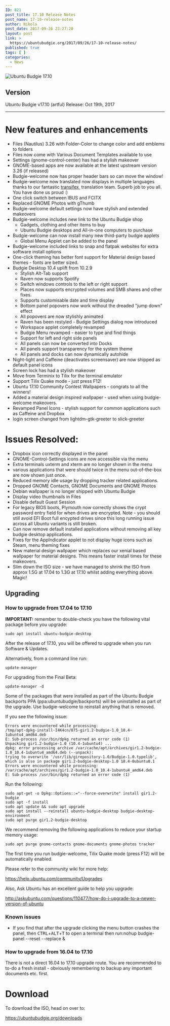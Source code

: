 ```yaml
---
ID: 821
post_title: 17.10 Release Notes
post_name: 17-10-release-notes
author: Nikola
post_date: 2017-09-26 23:27:20
layout: post
link: >
  https://ubuntubudgie.org/2017/09/26/17-10-release-notes/
published: true
tags: [ ]
categories:
  - News
---
```

<div class="uk-overlay uk-overlay-hover uk-visible-hover">

<img src="https://ubuntubudgie.org/wp-content/uploads/2017/09/ubuntu-budgie-17.10-final-small.jpg" alt="Ubuntu Budgie 17.10" />
<div class="uk-overlay-panel uk-overlay-background uk-overlay-fade"></div>
</div>
<h2 id="version">Version</h2>
Ubuntu Budgie v17.10 (artful) Release: Oct 19th, 2017

<hr />

<h1 id="new-features-and-enhancements">New features and enhancements</h1>
<ul>
 	<li>Files (Nautilus) 3.26 with Folder-Color to change color and add emblems to folders</li>
 	<li>Files now come with Various Document Templates available to use</li>
 	<li>Settings (gnome-control-center) has had a stylish makeover</li>
 	<li>GNOME-based apps are now available at the latest upstream version 3.26 (if released)</li>
 	<li>Budgie-welcome now has proper header bars so can move the window!</li>
 	<li>Budgie-welcome now translated now displays in multiple languages thanks to our fantastic <a href="https://www.transifex.com/ubuntu-budgie/budgie-welcome">transifex </a> translation team. Superb job to you all. You have done us proud :)</li>
 	<li>One click switch between IBUS and FCITX</li>
 	<li>Replaced GNOME Photos with gThumb</li>
 	<li>Budgie-welcome default settings now have stylish and extended makeovers</li>
 	<li>Budgie-welcome includes new link to the Ubuntu Budgie shop
<ul>
 	<li>Gadgets, clothing and other items to buy</li>
 	<li>Ubuntu Budgie desktops and All-in-one computers to purchase</li>
</ul>
</li>
 	<li>Budgie-welcome can now install many new third-party budgie applets
<ul>
 	<li>Global Menu Applet can be added to the panel</li>
</ul>
</li>
 	<li>Budgie-welcome included links to snap and flatpak websites for extra software install options</li>
 	<li>One-click theming has better font support for Material design based themes - fonts are better sized.</li>
 	<li>Budgie Desktop 10.4 uplift from 10.2.9
<ul>
 	<li>Stylish Alt-Tab support</li>
 	<li>Raven now supports Spotify</li>
 	<li>Switch windows controls to the left or right support</li>
 	<li>Places now supports encrypted volumes and SMB shares and other fixes.</li>
 	<li>Supports customisable date and time display</li>
 	<li>Bottom panel popovers now work without the dreaded "jump down" effect</li>
 	<li>All popovers are now stylishly animated</li>
 	<li>Raven has been restyled - Budgie Settings dialog now introduced</li>
 	<li>Workspace applet completely revamped</li>
 	<li>Budgie Menu revamped - easier to type and find things</li>
 	<li>Support for left and right side panels</li>
 	<li>All panels can now be converted into Docks</li>
 	<li>All panels support transparency for the system theme</li>
 	<li>All panels and docks can now dynamically autohide</li>
</ul>
</li>
 	<li>Night-light and Caffeine (deactivates screensaver) are now shipped as default panel icons</li>
 	<li>Screen lock has had a stylish makeover</li>
 	<li>Move from Terminix to Tilix for the terminal emulator</li>
 	<li>Support Tilix Quake mode - just press F12!</li>
 	<li>Ubuntu 17.10 Community Contest Wallpapers - congrats to all the winners!</li>
 	<li>Added a material design inspired wallpaper - used when using budgie-welcome makeovers.</li>
 	<li>Revamped Panel Icons - stylish support for common applications such as Caffeine and Dropbox</li>
 	<li>login screen changed from lightdm-gtk-greeter to slick-greeter</li>
</ul>
<h1 id="issues-resolved-">Issues Resolved:</h1>
<ul>
 	<li>Dropbox icon correctly displayed in the panel</li>
 	<li>GNOME-Control-Settings icons are now accessible via the menu</li>
 	<li>Extra terminals uxterm and xterm are no longer shown in the menu</li>
 	<li>various applications that were should twice in the menu out-of-the-box are now shown just once.</li>
 	<li>Reduced memory idle usage by dropping tracker related applications.</li>
 	<li>Dropped GNOME Contacts, GNOME Documents and GNOME Photos</li>
 	<li>Debian wallpaper is no longer shipped with Ubuntu Budgie</li>
 	<li>Display video thumbnails in Files</li>
 	<li>Disable default Guest Session</li>
 	<li>For legacy BIOS boots, Plymouth now correctly shows the crypt password entry field for when drives are encrypted. Note - you should still avoid EFI Boot full encypted drives since this long running issue across all Ubuntu variants is still broken.</li>
 	<li>Can now remove default installed applications without removing all key budgie desktop applications.</li>
 	<li>Fixes for the AppIndicator applet to not display huge icons such as Steam, menu theming fixes</li>
 	<li>New material design wallpaper which replaces our xenial based wallpaper for material designs. This means faster install times for these makeovers.</li>
 	<li>Slim down the ISO size - we have managed to shrink the ISO from approx 1.5G at 17.04 to 1.3G at 17.10 whilst adding everything above. Magic!</li>
</ul>
<h2 id="upgrading">Upgrading</h2>
<h3 id="how-to-upgrade-from-17-04-to-17-10">How to upgrade from 17.04 to 17.10</h3>
<strong>IMPORTANT:</strong> remember to double-check you have the following vital package before you upgrade:
<pre><code>sudo apt install ubuntu-budgie-desktop
</code></pre>
After the release of 17.10, you will be offered to upgrade when you run Software &amp; Updates.

Alternatively, from a command line run:
<pre><code>update-manager
</code></pre>
For upgrading from the Final Beta:
<pre><code>update-manager -d
</code></pre>
Some of the packages that were installed as part of the Ubuntu Budgie backports PPA (ppa:ubuntubudgie/backports) will be uninstalled as part of the upgrade. Use budgie-welcome to reinstall anything that is removed.

If you see the following issue:
<pre><code>Errors were encountered while processing:
/tmp/apt-dpkg-install-I4K4cn/075-gir1.2-budgie-1.0_10.4-1ubuntu4_amd64.deb
E: Sub-process /usr/bin/dpkg returned an error code (1)
Unpacking gir1.2-budgie-1.0 (10.4-1ubuntu4) ...
dpkg: error processing archive /var/cache/apt/archives/gir1.2-budgie-1.0_10.4-1ubuntu4_amd64.deb (--unpack):
trying to overwrite '/usr/lib/girepository-1.0/Budgie-1.0.typelib', which is also in package gir1.2-budgie-desktop-1.0 10.4-0ubuntu0.1
Errors were encountered while processing:
/var/cache/apt/archives/gir1.2-budgie-1.0_10.4-1ubuntu4_amd64.deb
E: Sub-process /usr/bin/dpkg returned an error code (1)
</code></pre>
Run the following:
<pre><code>sudo apt-get -o Dpkg::Options::="--force-overwrite" install gir1.2-budgie
sudo apt -f install
sudo apt update &amp;&amp; sudo apt upgrade
sudo apt install --reinstall ubuntu-budgie-desktop budgie-desktop-environment
sudo apt purge gir1.2-budgie-desktop
</code></pre>
We recommend removing the following applications to reduce your startup memory usage:
<pre><code>sudo apt purge gnome-contacts gnome-documents gnome-photos tracker
</code></pre>
The first time you run budgie-welcome, Tilix Quake mode (press F12) will be automatically enabled.

Please refer to the community wiki for more help:

<a href="https://help.ubuntu.com/community/Upgrades">https://help.ubuntu.com/community/Upgrades</a>

Also, Ask Ubuntu has an excellent guide to help you upgrade:

<a href="http://askubuntu.com/questions/110477/how-do-i-upgrade-to-a-newer-version-of-ubuntu">http://askubuntu.com/questions/110477/how-do-i-upgrade-to-a-newer-version-of-ubuntu</a>
<h3 id="known-issues">Known issues</h3>
<ul>
 	<li>If you find that after the upgrade clicking the menu button crashes the panel, then <kbd>CTRL</kbd>+<kbd>ALT</kbd>+<kbd>T</kbd> to open a terminal then run:nohup budgie-panel --reset --replace &amp;</li>
</ul>
<h3 id="how-to-upgrade-from-16-04-to-17-10">How to upgrade from 16.04 to 17.10</h3>
There is not a direct 16.04 to 17.10 upgrade route. You are recommended to to-do a fresh install - obviously remembering to backup any important documents etc. first.
<h1 id="download">Download</h1>
To download the ISO, head on over to:

<a href="https://ubuntubudgie.org/downloads">https://ubuntubudgie.org/downloads</a>